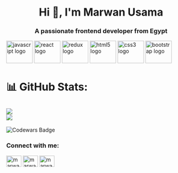 <h1 align="center">Hi 👋, I'm Marwan Usama</h1>
<h3 align="center">A passionate frontend developer from Egypt</h3>
<div style:"display: flex; gap: 3px;">
  <img src="https://cdn.jsdelivr.net/gh/devicons/devicon/icons/javascript/javascript-original.svg" height="60" width="70" alt="javascript logo" />
  <img src="https://cdn.jsdelivr.net/gh/devicons/devicon/icons/react/react-original.svg" height="60" width="70" alt="react logo" />
  <img src="https://cdn.jsdelivr.net/gh/devicons/devicon/icons/redux/redux-original.svg" height="60" width="70" alt="redux logo" />
  <img src="https://cdn.jsdelivr.net/gh/devicons/devicon/icons/html5/html5-original.svg" height="60" width="70" alt="html5 logo" />
  <img src="https://cdn.jsdelivr.net/gh/devicons/devicon/icons/css3/css3-original.svg" height="60" width="70" alt="css3 logo" />
  <img src="https://cdn.jsdelivr.net/gh/devicons/devicon/icons/bootstrap/bootstrap-original.svg" height="60" width="70" alt="bootstrap logo" />
  </div>

# 📊 GitHub Stats:
![](https://github-readme-streak-stats.herokuapp.com/?user=marwanusa&theme=dark&hide_border=false)<br/>
![](https://github-readme-stats.vercel.app/api/top-langs/?username=marwanusa&theme=dark&hide_border=false&include_all_commits=false&count_private=false&layout=compact)
---
![Codewars Badge](https://www.codewars.com/users/marwanusa/badges/large)

<h3 align="left">Connect with me:</h3>
<p align="left">
<a href="https://codepen.io/marwan-usama" target="blank"><img align="center" src="https://raw.githubusercontent.com/rahuldkjain/github-profile-readme-generator/master/src/images/icons/Social/codepen.svg" alt="marwan-usama" height="30" width="40" /></a>
<a href="https://www.linkedin.com/in/marwan-usama-a393b42a3/" target="blank"><img align="center" src="https://raw.githubusercontent.com/rahuldkjain/github-profile-readme-generator/master/src/images/icons/Social/linked-in-alt.svg" alt="marwan-usama" height="30" width="40" /></a>
  <a href="https://www.codewars.com/users/marwanusa" target="_blank">
    <img align="center" src="https://www.svgrepo.com/show/305890/codewars.svg" alt="marwanusa" height="30" width="40" />
  </a>
</p>
